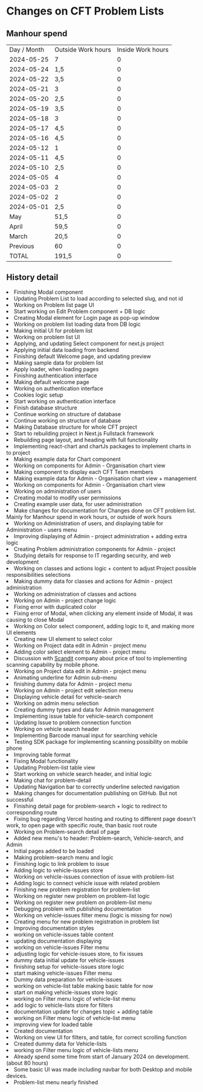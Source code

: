 # Changes on CFT Problem Lists

## Manhour spend


<table>
<tr><td>Day / Month</td><td>Outside Work hours</td><td>Inside Work hours</td></tr>
<tr><td>2024-05-25</td><td>7</td><td>0</td></tr>
<tr><td>2024-05-24</td><td>1,5</td><td>0</td></tr>
<tr><td>2024-05-22</td><td>3,5</td><td>0</td></tr>
<tr><td>2024-05-21</td><td>3</td><td>0</td></tr>
<tr><td>2024-05-20</td><td>2,5</td><td>0</td></tr>
<tr><td>2024-05-19</td><td>3,5</td><td>0</td></tr>
<tr><td>2024-05-18</td><td>3</td><td>0</td></tr>
<tr><td>2024-05-17</td><td>4,5</td><td>0</td></tr>
<tr><td>2024-05-16</td><td>4,5</td><td>0</td></tr>
<tr><td>2024-05-12</td><td>1</td><td>0</td></tr>
<tr><td>2024-05-11</td><td>4,5</td><td>0</td></tr>
<tr><td>2024-05-10</td><td>2,5</td><td>0</td></tr>
<tr><td>2024-05-05</td><td>4</td><td>0</td></tr>
<tr><td>2024-05-03</td><td>2</td><td>0</td></tr>
<tr><td>2024-05-02</td><td>2</td><td>0</td></tr>
<tr><td>2024-05-01</td><td>2,5</td><td>0</td></tr>
<tr><td>May</td><td>51,5</td><td>0</td></tr>
<tr><td>April</td><td>59,5</td><td>0</td></tr>
<tr><td>March</td><td>20,5</td><td>0</td></tr>
<tr><td>Previous</td><td>60</td><td>0</td></tr>
<tr><td>TOTAL</td><td>191,5</td><td>0</td></tr>
</table>




## History detail

<tabs>
<tab title="May">

<deflist>
<def title="2024-05-25 14:30 - 19:00 and 21:30 - 24:00">
<list>
<li>Finishing Modal component</li>
<li>Updating Problem List to load according to selected slug, and not id</li>
<li>Working on Problem list page UI</li>
<li>Start working on Edit Problem component + DB logic</li>
</list>
</def>
</deflist>


<deflist>
<def title="2024-05-24 16:30 - 18:00">
<list>
<li>Creating Modal element for Login page as pop-up window</li>
</list>
</def>
</deflist>

<deflist>
<def title="2024-05-22 16:00 - 19:30">
<list>
<li>Working on problem list loading data from DB logic</li>
<li>Making initial UI for problem list</li>
</list>
</def>
</deflist>


<deflist>
<def title="2024-05-21 16:30 - 19:30">
<list>
<li>Working on problem list UI</li>
<li>Applying, and updating Select component for next.js project</li>
<li>Applying initial data loading from backend</li>
</list>
</def>
</deflist>


<deflist>
<def title="2024-05-20 16:30 - 19:00">
<list>
<li>Finishing default Welcome page, and updating preview</li>
<li>Making sample data for problem list</li>
<li>Apply loader, when loading pages</li>
</list>
</def>
</deflist>


<deflist>
<def title="2024-05-19 15:30 - 19:00">
<list>
<li>Finishing authentication interface</li>
<li>Making default welcome page</li>
</list>
</def>
</deflist>



<deflist>
<def title="2024-05-18 20:30 - 23:30">
<list>
<li>Working on authentication interface</li>
<li>Cookies logic setup</li>
</list>
</def>
</deflist>

<deflist>
<def title="2024-05-17 15:30 - 20:00">
<list>
<li>Start working on authentication interface</li>
<li>Finish database structure</li>
</list>
</def>
</deflist>


<deflist>
<def title="2024-05-16 15:30 - 20:00">
<list>
<li>Continue working on structure of database</li>
</list>
</def>
</deflist>


<deflist>
<def title="2024-05-12 15:00 - 16:00">
<list>
<li>Continue working on structure of database</li>
</list>
</def>
</deflist>


<deflist>
<def title="2024-05-11 14:00 - 18:30">
<list>
<li>Making Database structure for whole CFT project</li>
</list>
</def>
</deflist>


<deflist>
<def title="2024-05-10 16:00 - 18:30">
<list>
<li>Start to rebuilding project in Next.js Fullstack framework</li>
<li>Rebuilding page layout, and heading with full functionality</li>
</list>
</def>
</deflist>


<deflist>
<def title="2024-05-05 15:00 - 19:00">
<list>
<li>Implementing react-chart and chartJs packages to implement charts in to project</li>
<li>Making example data for Chart component</li>
</list>
</def>
</deflist>


<deflist>
<def title="2024-05-03 16:00 - 18:00">
<list>
<li>Working on components for Admin - Organisation chart view</li>
<li>Making component to display each CFT Team members</li>
</list>
</def>
</deflist>


<deflist>
<def title="2024-05-02 15:30 - 17:30">
<list>
<li>Making example data for Admin - Organisation chart view + management</li>
<li>Working on components for Admin - Organisation chart view</li>
</list>
</def>
</deflist>


<deflist>
<def title="2024-05-01 16:00 - 18:30">
<list>
<li>Working on administration of users</li>
<li>Creating modal to modify user permissions</li>
</list>
</def>
</deflist>


</tab>

<tab title="April">

<deflist>
<def title="2024-04-30 16:00 - 19:00">
<list>
<li>Creating example user data, for user administration</li>
<li>Make changes for documentation for Changes done on CFT problem list. Mainly for Manhour spend in work hours, or outside of work hours</li>
<li>Working on Administration of users, and displaying table for Administration - users menu</li>
</list>
</def>
</deflist>


<deflist>
<def title="2024-04-29 16:00 - 18:00">
<list>
<li>Improving displaying of Admin - project administration + adding extra logic</li>
<li>Creating Problem administration components for Admin - project</li>
</list>
</def>
</deflist>


<deflist>
<def title="2024-04-28 15:00 - 19:00">
<list>
<li>Studying details for response to IT regarding security, and web development</li>
<li>Working on classes and actions logic + content to adjust Project possible responsibilities selections</li>
</list>
</def>
</deflist>


<deflist>
<def title="2024-04-27 15:00 - 17:00">
<list>
<li>Making dummy data for classes and actions for Admin - project administration</li>
<li>Working on administration of classes and actions</li>
</list>
</def>
</deflist>


<deflist>
<def title="2024-04-26 17:00 - 19:30">
<list>
<li>Working on Admin - project change logic</li>
<li>Fixing error with duplicated color</li>
</list>
</def>
</deflist>


<deflist>
<def title="2024-04-25 16:00 - 18:00">
<list>
<li>Fixing error of Modal, when clicking any element inside of Modal, it was causing to close Modal</li>
<li>Working on Color select component, adding logic to it, and making more UI elements</li>
</list>
</def>
</deflist>


<deflist>
<def title="2024-04-24 16:00 - 17:30">
<list>
<li>Creating new UI element to select color</li>
<li>Working on Project data edit in Admin - project menu</li>
<li>Adding color select element to Admin - project menu</li>
</list>
</def>
</deflist>


<deflist>
<def title="2024-04-23 15:30 - 19:00">
<list>
<li>Discussion with <a href="https://www.scandit.com">Scandit</a> company about price of tool to implementing scanning capability by mobile phone.</li>
<li>Working on Project data edit in Admin - project menu</li>
</list>
</def>
</deflist>


<deflist>
<def title="2024-04-22 17:00 - 18:30">
<list>
<li>Animating underline for Admin sub-menu</li>
<li>finishing dummy data for Admin - project menu</li>
<li>Working on Admin - project edit selection menu</li>
</list>
</def>
</deflist>


<deflist>
<def title="2024-04-21 13:30 - 16:30">
<list>
<li>Displaying vehicle detail for vehicle-search</li>
<li>Working on admin menu selection</li>
<li>Creating dummy types and data for Admin management</li>
</list>
</def>
</deflist>


<deflist>
<def title="2024-04-20 15:30 - 17:30">
<list>
<li>Implementing issue table for vehicle-search component</li>
<li>Updating Issue to problem connection function</li>
</list>
</def>
</deflist>


<deflist>
<def title="2024-04-19 15:00 - 16:30 and 20:00 - 22:30">
<list>
<li>Working on vehicle search header</li>
<li>Implementing Barcode manual input for searching vehicle</li>
<li>Testing SDK package for implementing scanning possibility on mobile phone</li>
<li>Improving table format</li>
</list>
</def>
</deflist>


<deflist>
<def title="2024-04-18 16:00 - 19:00">
<list>
<li>Fixing Modal functionality</li>
<li>Updating Problem-list table view</li>
<li>Start working on vehicle search header, and initial logic</li>
</list>
</def>
</deflist>


<deflist>
<def title="2024-04-17 15:30 - 18:00">
<list>
<li>Making chat for problem-detail</li>
<li>Updating Navigation bar to correctly underline selected navigation</li>
</list>
</def>
</deflist>


<deflist>
<def title="2024-04-16 15:30 - 17:00">
<list>
<li>Making changes for documentation publishing on GitHub. But not successful</li>
<li>Finishing detail page for problem-search + logic to redirect to corresponding route</li>
</list>
</def>
</deflist>


<deflist>
<def title="2024-04-15 17:00 - 19:00">
<list>
<li>Fixing bug regarding Vercel hosting and routing to different page doesn't work, to open page with specific route, than basic root route</li>
<li>Working on Problem-search detail of page</li>
</list>
</def>
</deflist>


<deflist>
<def title="2024-04-13 17:30 - 21:30">
<list>
<li>Added new menu's to header: Problem-search, Vehicle-search, and Admin</li>
<li>Initial pages added to be loaded</li>
<li>Making problem-search menu and logic</li>
</list>
</def>
</deflist>


<deflist>
<def title="2024-04-11 15:30 - 17:30">
<list>
<li>Finishing logic to link problem to issue</li>
<li>Adding logic to vehicle-issues store</li>
</list>
</def>
</deflist>


<deflist>
<def title="2024-04-10 16:00 - 19:00">
<list>
<li>Working on vehicle-issues connection of issue with problem-list</li>
</list>
</def>
</deflist>


<deflist>
<def title="2024-04-06 18:30 - 21:00">
<list>
<li>Adding logic to connect vehicle issue with related problem</li>
</list>
</def>
</deflist>


<deflist>
<def title="2024-04-05 17:00 - 19:30">
<list>
<li>Finishing new problem registration for problem-list</li>
</list>
</def>
</deflist>


<deflist>
<def title="2024-04-03 16:30 - 18:00">
<list>
<li>Working on register new problem on problem-list logic</li>
</list>
</def>
</deflist>


<deflist>
<def title="2024-04-02 17:30 - 19:30">
<list type="bullet">
<li>Working on register new problem on problem-list menu</li>
<li>Debugging problem with publishing documentation</li>
</list>
</def>
</deflist>


</tab>



<tab title="March">

<deflist>
<def title="2024-03-29 15:30 - 18:30">
<list type="bullet">
<li>Working on vehicle-issues filter menu (logic is missing for now)</li>
<li>Creating menu for new problem registration in problem list</li>
<li>Improving documentation styles</li>
</list>
</def>
</deflist>



<deflist>
<def title="2024-03-28 17:00 - 18:30">
<list type="bullet">
<li>working on vehicle-issues table content</li>
<li>updating documentation displaying</li>
</list>
</def>
</deflist>



<deflist>
<def title="2024-03-27 17:00 - 19:30">
<list type="bullet">
<li>working on vehicle-issues Filter menu</li>
<li>adjusting logic for vehicle-issues store, to fix issues</li>
<li>dummy data initial update for vehicle-issues</li>
</list>
</def>
</deflist>



<deflist>
<def title="2024-03-25 16:30 - 18:30">
<list type="bullet">
<li>finishing setup for vehicle-issues store logic</li>
<li>start making vehicle-issues Filter menu</li>
<li>Dummy data preparation for vehicle-issues</li>
</list>
</def>
</deflist>



<deflist>
<def title="2024-03-23 16:00 - 20:00">
<list type="bullet">
<li>working on vehicle-list table making basic table for now</li>
<li>start on making vehicle-issues store logic</li>
</list>
</def>
</deflist>



<deflist>
<def title="2024-03-22 15:30 - 17:30">
<list type="bullet">
<li>working on Filter menu logic of vehicle-list menu</li>
<li>add logic to vehicle-lists store for filters</li>
<li>documentation update for changes topic + adding table</li>
</list>
</def>
</deflist>



<deflist>
<def title="2024-03-21 15:30 - 18:30">
<list type="bullet">
<li>working on Filter menu logic of vehicle-list menu</li>
<li>improving view for loaded table</li>
</list>
</def>
</deflist>



<deflist>
<def title="2024-03-20 15:00 - 17:30">
<list type="bullet">
<li>Created documentation</li>
<li>Working on view UI for filters, and table, for correct scrolling function</li>
<li>Created dummy data for Vehicle-lists</li>
<li>working on Filter menu logic of vehicle-lists menu</li>
</list>
</def>
</deflist>



</tab>
<tab title="Previous">
<deflist>
<def title="PREVIOUS">
<list type="bullet">
<li>Already spend some time from start of January 2024 on development. (about 80 hours)
</li>
<li>Some basic UI was made including navbar for both Desktop and mobile devices.
</li>
<li>Problem-list menu nearly finished</li>
</list>
</def>
</deflist>


</tab>
</tabs>
